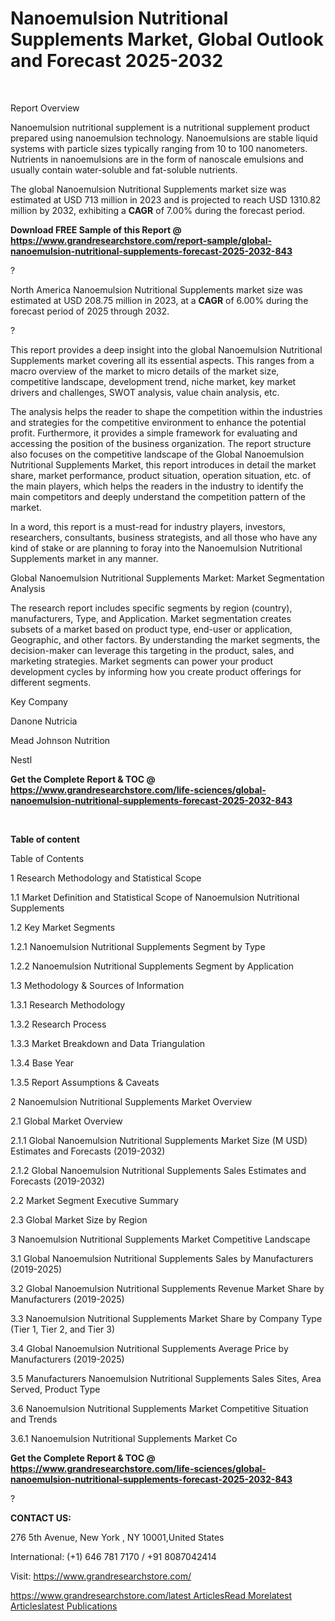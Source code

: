 <h1>Nanoemulsion Nutritional Supplements Market, Global Outlook and Forecast 2025-2032</h1><br/><p>Report Overview</p>
 
 
 
 <p>Nanoemulsion nutritional supplement is a nutritional supplement product prepared using nanoemulsion technology. Nanoemulsions are stable liquid systems with particle sizes typically ranging from 10 to 100 nanometers. Nutrients in nanoemulsions are in the form of nanoscale emulsions and usually contain water-soluble and fat-soluble nutrients.</p>
 
 
 
 <p>The global Nanoemulsion Nutritional Supplements market size was estimated at USD 713 million in 2023 and is projected to reach USD 1310.82 million by 2032, exhibiting a <strong>CAGR</strong> of 7.00% during the forecast period.</p>
 
 
 
 <div><b>Download FREE Sample of this Report @ <a href="https://www.grandresearchstore.com/report-sample/global-nanoemulsion-nutritional-supplements-forecast-2025-2032-843">https://www.grandresearchstore.com/report-sample/global-nanoemulsion-nutritional-supplements-forecast-2025-2032-843</a></b></div>
 
 
 
 <p>? </p>
 
 
 
 <p>North America Nanoemulsion Nutritional Supplements market size was estimated at USD 208.75 million in 2023, at a <strong>CAGR</strong> of 6.00% during the forecast period of 2025 through 2032.</p>
 
 
 
 <p>? </p>
 
 
 
 <p>This report provides a deep insight into the global Nanoemulsion Nutritional Supplements market covering all its essential aspects. This ranges from a macro overview of the market to micro details of the market size, competitive landscape, development trend, niche market, key market drivers and challenges, SWOT analysis, value chain analysis, etc.</p>
 
 
 
 <p>The analysis helps the reader to shape the competition within the industries and strategies for the competitive environment to enhance the potential profit. Furthermore, it provides a simple framework for evaluating and accessing the position of the business organization. The report structure also focuses on the competitive landscape of the Global Nanoemulsion Nutritional Supplements Market, this report introduces in detail the market share, market performance, product situation, operation situation, etc. of the main players, which helps the readers in the industry to identify the main competitors and deeply understand the competition pattern of the market.</p>
 
 
 
 <p>In a word, this report is a must-read for industry players, investors, researchers, consultants, business strategists, and all those who have any kind of stake or are planning to foray into the Nanoemulsion Nutritional Supplements market in any manner.</p>
 
 
 
 <p>Global Nanoemulsion Nutritional Supplements Market: Market Segmentation Analysis</p>
 
 
 
 <p>The research report includes specific segments by region (country), manufacturers, Type, and Application. Market segmentation creates subsets of a market based on product type, end-user or application, Geographic, and other factors. By understanding the market segments, the decision-maker can leverage this targeting in the product, sales, and marketing strategies. Market segments can power your product development cycles by informing how you create product offerings for different segments.</p>
 
 
 
 <p>Key Company</p>
 
 
 
 <p>Danone Nutricia</p>
 
 
 
 <p>Mead Johnson Nutrition</p>
 
 
 
 <p>Nestl</p>
 
 
 
 <div><b>Get the Complete Report & TOC @ <a href="https://www.grandresearchstore.com/life-sciences/global-nanoemulsion-nutritional-supplements-forecast-2025-2032-843">https://www.grandresearchstore.com/life-sciences/global-nanoemulsion-nutritional-supplements-forecast-2025-2032-843</a></b></div>
 
 
 
 <p><br />
 
 <b>Table of content</b></p>
 
 
 
 <p>Table of Contents<br />
 
 1 Research Methodology and Statistical Scope<br />
 
 1.1 Market Definition and Statistical Scope of Nanoemulsion Nutritional Supplements<br />
 
 1.2 Key Market Segments<br />
 
 1.2.1 Nanoemulsion Nutritional Supplements Segment by Type<br />
 
 1.2.2 Nanoemulsion Nutritional Supplements Segment by Application<br />
 
 1.3 Methodology & Sources of Information<br />
 
 1.3.1 Research Methodology<br />
 
 1.3.2 Research Process<br />
 
 1.3.3 Market Breakdown and Data Triangulation<br />
 
 1.3.4 Base Year<br />
 
 1.3.5 Report Assumptions & Caveats<br />
 
 2 Nanoemulsion Nutritional Supplements Market Overview<br />
 
 2.1 Global Market Overview<br />
 
 2.1.1 Global Nanoemulsion Nutritional Supplements Market Size (M USD) Estimates and Forecasts (2019-2032)<br />
 
 2.1.2 Global Nanoemulsion Nutritional Supplements Sales Estimates and Forecasts (2019-2032)<br />
 
 2.2 Market Segment Executive Summary<br />
 
 2.3 Global Market Size by Region<br />
 
 3 Nanoemulsion Nutritional Supplements Market Competitive Landscape<br />
 
 3.1 Global Nanoemulsion Nutritional Supplements Sales by Manufacturers (2019-2025)<br />
 
 3.2 Global Nanoemulsion Nutritional Supplements Revenue Market Share by Manufacturers (2019-2025)<br />
 
 3.3 Nanoemulsion Nutritional Supplements Market Share by Company Type (Tier 1, Tier 2, and Tier 3)<br />
 
 3.4 Global Nanoemulsion Nutritional Supplements Average Price by Manufacturers (2019-2025)<br />
 
 3.5 Manufacturers Nanoemulsion Nutritional Supplements Sales Sites, Area Served, Product Type<br />
 
 3.6 Nanoemulsion Nutritional Supplements Market Competitive Situation and Trends<br />
 
 3.6.1 Nanoemulsion Nutritional Supplements Market Co</p>
 
 
 
 <div><b>Get the Complete Report & TOC @ <a href="https://www.grandresearchstore.com/life-sciences/global-nanoemulsion-nutritional-supplements-forecast-2025-2032-843">https://www.grandresearchstore.com/life-sciences/global-nanoemulsion-nutritional-supplements-forecast-2025-2032-843</a></b></div>
 
 
 
 <p>? </p>
 
 
 
 <p><b>CONTACT US:</b><br />
 
 276 5th Avenue, New York , NY 10001,United States<br />
 
 International: (+1) 646 781 7170 / +91 8087042414<br />
 
 Visit: <a href="https://www.grandresearchstore.com/">https://www.grandresearchstore.com/</a><br />
 
 <a href="https://gyeongbokgung.com">https://www.grandresearchstore.com/</a><a href="https://hallyeomaritime.com">latest Articles</a><a href="https://jingwansa.com">Read More</a><a href="https://nguoiviet.jp/">latest Articles</a><a href="https://www.intelmarketresearch.com/">latest Publications</a></p>